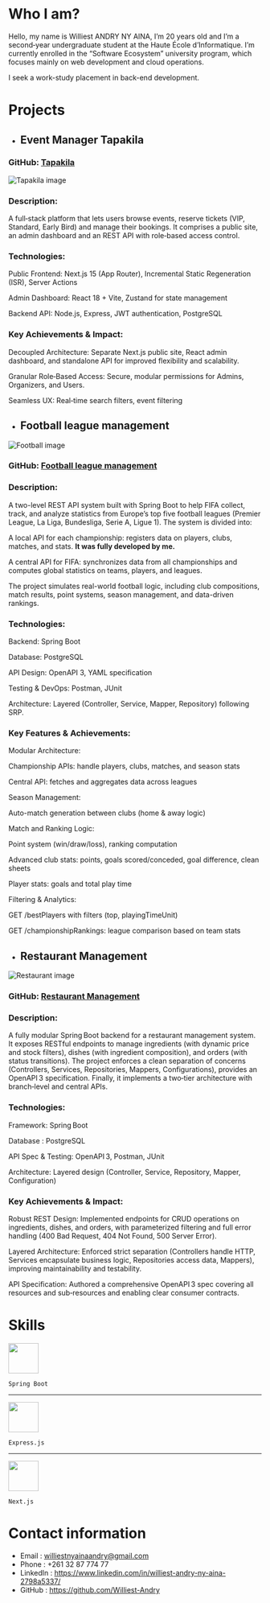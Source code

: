 # Who I am?
 Hello, my name is Williest ANDRY NY AINA, I’m 20 years old and I’m a second‑year undergraduate student at the Haute École d’Informatique.
 I’m currently enrolled in the “Software Ecosystem” university program, which focuses mainly on web development and cloud operations.

I seek a work-study placement in back-end development.


# Projects
- ## Event Manager Tapakila
### GitHub: [Tapakila](https://github.com/Williest-Andry/Tapakila.git)

![Tapakila image](assets/img/Tapakila-img.png)

### Description:

A full‑stack platform that lets users browse events, reserve tickets (VIP, Standard, Early Bird) and manage their bookings. It comprises a public site, an admin dashboard and an REST API with role‑based access control.

### Technologies:

Public Frontend: Next.js 15 (App Router), Incremental Static Regeneration (ISR), Server Actions

Admin Dashboard: React 18 + Vite, Zustand for state management

Backend API: Node.js, Express, JWT authentication, PostgreSQL

### Key Achievements & Impact:

Decoupled Architecture: Separate Next.js public site, React admin dashboard, and standalone API for improved flexibility and scalability.

Granular Role‑Based Access: Secure, modular permissions for Admins, Organizers, and Users.

Seamless UX: Real‑time search filters, event filtering

- ## Football league management

![Football image](assets/img/Football-img.png)

### GitHub: [Football league management](https://github.com/yourUsername/fifa-championship-tracker)

### Description:
A two-level REST API system built with Spring Boot to help FIFA collect, track, and analyze statistics from Europe’s top five football leagues (Premier League, La Liga, Bundesliga, Serie A, Ligue 1). The system is divided into:

A local API for each championship: registers data on players, clubs, matches, and stats. **It was fully developed by me.**

A central API for FIFA: synchronizes data from all championships and computes global statistics on teams, players, and leagues.

The project simulates real-world football logic, including club compositions, match results, point systems, season management, and data-driven rankings.

### Technologies:

Backend: Spring Boot 

Database: PostgreSQL

API Design: OpenAPI 3, YAML specification

Testing & DevOps: Postman, JUnit

Architecture: Layered (Controller, Service, Mapper, Repository) following SRP. 

### Key Features & Achievements:

Modular Architecture:

Championship APIs: handle players, clubs, matches, and season stats

Central API: fetches and aggregates data across leagues

Season Management:

Auto-match generation between clubs (home & away logic)

Match and Ranking Logic:

Point system (win/draw/loss), ranking computation

Advanced club stats: points, goals scored/conceded, goal difference, clean sheets

Player stats: goals and total play time

Filtering & Analytics:

GET /bestPlayers with filters (top, playingTimeUnit)

GET /championshipRankings: league comparison based on team stats

- ## Restaurant Management

![Restaurant image](assets/img/Restaurant-img.png)

### GitHub: [Restaurant Management](https://github.com/yourUsername/restaurant‑springboot)

### Description:
A fully modular Spring Boot backend for a restaurant management system. It exposes RESTful endpoints to manage ingredients (with dynamic price and stock filters), dishes (with ingredient composition), and orders (with status transitions). The project enforces a clean separation of concerns (Controllers, Services, Repositories, Mappers, Configurations), provides an OpenAPI 3 specification. Finally, it implements a two‑tier architecture with branch‑level and central APIs.

### Technologies:
Framework: Spring Boot 

Database : PostgreSQL 

API Spec & Testing: OpenAPI 3, Postman, JUnit 

Architecture: Layered design (Controller, Service, Repository, Mapper, Configuration)

### Key Achievements & Impact:

Robust REST Design: Implemented endpoints for CRUD operations on ingredients, dishes, and orders, with parameterized filtering and full error handling (400 Bad Request, 404 Not Found, 500 Server Error).

Layered Architecture: Enforced strict separation (Controllers handle HTTP, Services encapsulate business logic, Repositories access data, Mappers), improving maintainability and testability.

API Specification: Authored a comprehensive OpenAPI 3 spec covering all resources and sub‑resources and enabling clear consumer contracts.


# Skills
<img src="assets/icon/springboot.svg" width="60" height="60"> 
    

    Spring Boot


---


<img src="assets/icon/express.svg" width="60" height="60"> 

    Express.js


---


<img src="assets/icon/nextjs-logotype-light-background.svg" width="60" height="60"> 
    
    Next.js


# Contact information
- Email : williestnyainaandry@gmail.com
- Phone : +261 32 87 774 77
- LinkedIn : https://www.linkedin.com/in/williest-andry-ny-aina-2798a5337/
- GitHub : https://github.com/Williest-Andry